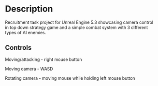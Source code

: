 # Description
Recruitment task project for Unreal Engine 5.3 showcasing camera control in top down strategy game and a simple combat system with 3 different types of AI enemies.

## Controls

Moving/attacking - right mouse button

Moving camera - WASD

Rotating camera - moving mouse while holding left mouse button
